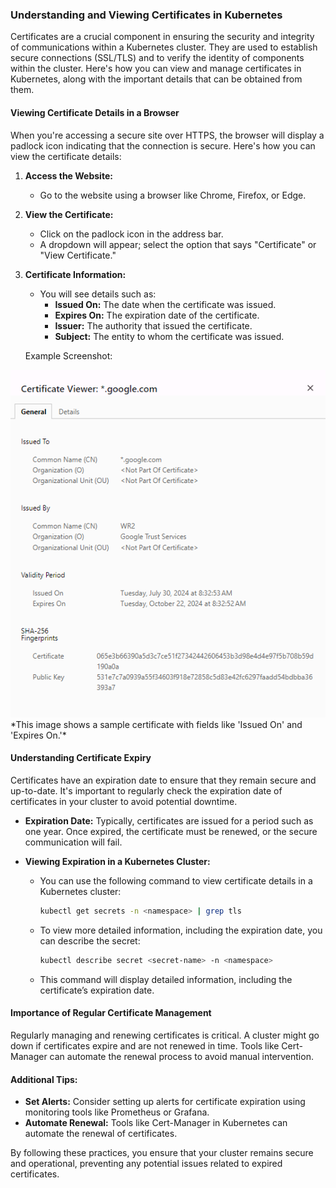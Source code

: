 ### Understanding and Viewing Certificates in Kubernetes

Certificates are a crucial component in ensuring the security and integrity of communications within a Kubernetes cluster. They are used to establish secure connections (SSL/TLS) and to verify the identity of components within the cluster. Here's how you can view and manage certificates in Kubernetes, along with the important details that can be obtained from them.

#### Viewing Certificate Details in a Browser

When you're accessing a secure site over HTTPS, the browser will display a padlock icon indicating that the connection is secure. Here's how you can view the certificate details:

1. **Access the Website:**
   - Go to the website using a browser like Chrome, Firefox, or Edge.

2. **View the Certificate:**
   - Click on the padlock icon in the address bar.
   - A dropdown will appear; select the option that says "Certificate" or "View Certificate."

3. **Certificate Information:**
   - You will see details such as:
     - **Issued On:** The date when the certificate was issued.
     - **Expires On:** The expiration date of the certificate.
     - **Issuer:** The authority that issued the certificate.
     - **Subject:** The entity to whom the certificate was issued.

   Example Screenshot:
   <div style="text-align: center;">
  <img src="../../pics/certificate-details.png" alt="Certificate Details">
</div>
   *This image shows a sample certificate with fields like 'Issued On' and 'Expires On.'*

#### Understanding Certificate Expiry

Certificates have an expiration date to ensure that they remain secure and up-to-date. It's important to regularly check the expiration date of certificates in your cluster to avoid potential downtime.

- **Expiration Date:** Typically, certificates are issued for a period such as one year. Once expired, the certificate must be renewed, or the secure communication will fail.

- **Viewing Expiration in a Kubernetes Cluster:**
   - You can use the following command to view certificate details in a Kubernetes cluster:
     ```bash
     kubectl get secrets -n <namespace> | grep tls
     ```
   - To view more detailed information, including the expiration date, you can describe the secret:
     ```bash
     kubectl describe secret <secret-name> -n <namespace>
     ```
   - This command will display detailed information, including the certificate’s expiration date.

#### Importance of Regular Certificate Management

Regularly managing and renewing certificates is critical. A cluster might go down if certificates expire and are not renewed in time. Tools like Cert-Manager can automate the renewal process to avoid manual intervention.

#### Additional Tips:

- **Set Alerts:** Consider setting up alerts for certificate expiration using monitoring tools like Prometheus or Grafana.
- **Automate Renewal:** Tools like Cert-Manager in Kubernetes can automate the renewal of certificates.

By following these practices, you ensure that your cluster remains secure and operational, preventing any potential issues related to expired certificates.
